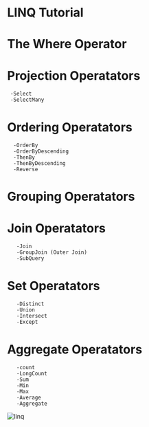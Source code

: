 
# LINQ Tutorial

# The Where Operator
# Projection Operatators
     -Select
     -SelectMany
     
 # Ordering Operatators
      -OrderBy
      -OrderByDescending
      -ThenBy
      -ThenByDescending
      -Reverse
      
 # Grouping Operatators
 # Join Operatators
       -Join 
       -GroupJoin (Outer Join)
       -SubQuery
       
 # Set Operatators
       -Distinct
       -Union
       -Intersect
       -Except
       
# Aggregate Operatators
       -count
       -LongCount
       -Sum
       -Min
       -Max
       -Average
       -Aggregate

![linq](https://user-images.githubusercontent.com/12755564/46605743-405d5900-cb03-11e8-9e26-64f19aa3481d.gif)
